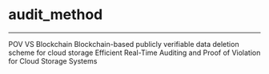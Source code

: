 # audit_method
---
POV VS Blockchain
Blockchain-based publicly verifiable data deletion scheme for cloud storage
Efficient Real-Time Auditing and Proof of Violation for Cloud Storage Systems
